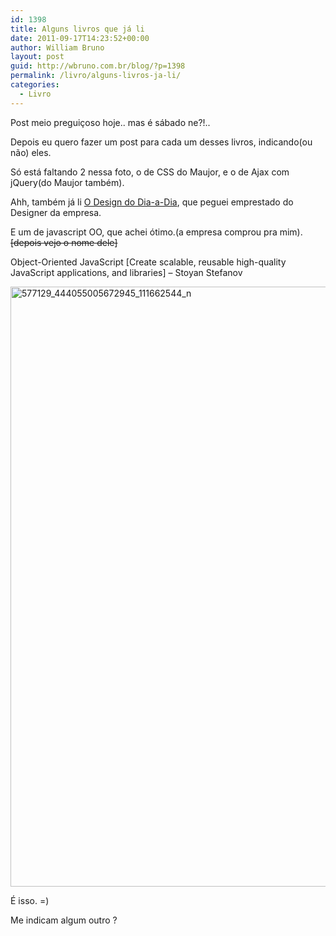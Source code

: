 ```yaml
---
id: 1398
title: Alguns livros que já li
date: 2011-09-17T14:23:52+00:00
author: William Bruno
layout: post
guid: http://wbruno.com.br/blog/?p=1398
permalink: /livro/alguns-livros-ja-li/
categories:
  - Livro
---
```

Post meio preguiçoso hoje.. mas é sábado ne?!..

Depois eu quero fazer um post para cada um desses livros, indicando(ou não) eles.
  
<!--more-->


  
Só está faltando 2 nessa foto, o de CSS do Maujor, e o de Ajax com jQuery(do Maujor também).
  
Ahh, também já li [O Design do Dia-a-Dia](http://wbruno.com.br/2011/07/25/sobre-livro-o-design-dia-a-dia/), que peguei emprestado do Designer da empresa.

E um de javascript OO, que achei ótimo.(a empresa comprou pra mim). <del datetime="2011-09-27T12:21:03+00:00">[depois vejo o nome dele]</del>
  
Object-Oriented JavaScript [Create scalable, reusable high-quality JavaScript applications, and libraries] – Stoyan Stefanov

[<img src="http://wbruno.com.br/wp-content/uploads/2011/09/577129_444055005672945_111662544_n.jpg" alt="577129_444055005672945_111662544_n" width="720" height="960" class="aligncenter size-full wp-image-2987" srcset="http://wbruno.com.br/wp-content/uploads/2011/09/577129_444055005672945_111662544_n.jpg 720w, http://wbruno.com.br/wp-content/uploads/2011/09/577129_444055005672945_111662544_n-225x300.jpg 225w" sizes="(max-width: 720px) 100vw, 720px" />](http://wbruno.com.br/wp-content/uploads/2011/09/577129_444055005672945_111662544_n.jpg)

É isso. =)
  
Me indicam algum outro ?